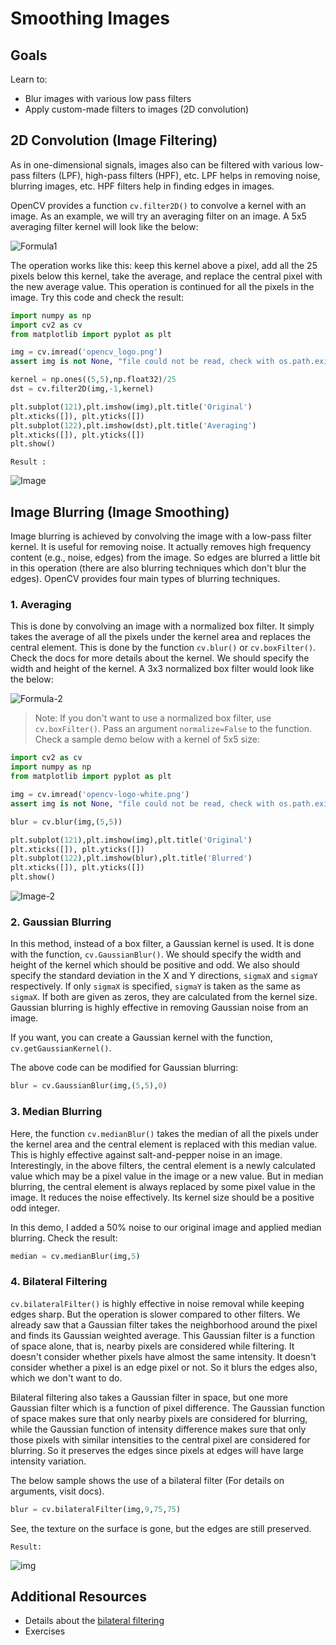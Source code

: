 # Smoothing Images

## Goals
Learn to:
- Blur images with various low pass filters
- Apply custom-made filters to images (2D convolution)

## 2D Convolution (Image Filtering)
As in one-dimensional signals, images also can be filtered with various low-pass filters (LPF), high-pass filters (HPF), etc. LPF helps in removing noise, blurring images, etc. HPF filters help in finding edges in images.

OpenCV provides a function `cv.filter2D()` to convolve a kernel with an image. As an example, we will try an averaging filter on an image. A 5x5 averaging filter kernel will look like the below:

![Formula1](https://github.com/shyama7004/OpenCV-Personal-Documentation/blob/main/Images/1.png)

The operation works like this: keep this kernel above a pixel, add all the 25 pixels below this kernel, take the average, and replace the central pixel with the new average value. This operation is continued for all the pixels in the image. Try this code and check the result:

```python
import numpy as np
import cv2 as cv
from matplotlib import pyplot as plt

img = cv.imread('opencv_logo.png')
assert img is not None, "file could not be read, check with os.path.exists()"

kernel = np.ones((5,5),np.float32)/25
dst = cv.filter2D(img,-1,kernel)

plt.subplot(121),plt.imshow(img),plt.title('Original')
plt.xticks([]), plt.yticks([])
plt.subplot(122),plt.imshow(dst),plt.title('Averaging')
plt.xticks([]), plt.yticks([])
plt.show()
```
`Result :`

![Image](https://docs.opencv.org/5.x/filter.jpg)

## Image Blurring (Image Smoothing)
Image blurring is achieved by convolving the image with a low-pass filter kernel. It is useful for removing noise. It actually removes high frequency content (e.g., noise, edges) from the image. So edges are blurred a little bit in this operation (there are also blurring techniques which don't blur the edges). OpenCV provides four main types of blurring techniques.

### 1. Averaging
This is done by convolving an image with a normalized box filter. It simply takes the average of all the pixels under the kernel area and replaces the central element. This is done by the function `cv.blur()` or `cv.boxFilter()`. Check the docs for more details about the kernel. We should specify the width and height of the kernel. A 3x3 normalized box filter would look like the below:

![Formula-2](https://github.com/shyama7004/OpenCV-Personal-Documentation/blob/main/Images/2.png)

> Note: If you don't want to use a normalized box filter, use `cv.boxFilter()`. Pass an argument `normalize=False` to the function. Check a sample demo below with a kernel of 5x5 size:

```python
import cv2 as cv
import numpy as np
from matplotlib import pyplot as plt

img = cv.imread('opencv-logo-white.png')
assert img is not None, "file could not be read, check with os.path.exists()"

blur = cv.blur(img,(5,5))

plt.subplot(121),plt.imshow(img),plt.title('Original')
plt.xticks([]), plt.yticks([])
plt.subplot(122),plt.imshow(blur),plt.title('Blurred')
plt.xticks([]), plt.yticks([])
plt.show()
```
![Image-2](https://docs.opencv.org/5.x/blur.jpg)

### 2. Gaussian Blurring
In this method, instead of a box filter, a Gaussian kernel is used. It is done with the function, `cv.GaussianBlur()`. We should specify the width and height of the kernel which should be positive and odd. We also should specify the standard deviation in the X and Y directions, `sigmaX` and `sigmaY` respectively. If only `sigmaX` is specified, `sigmaY` is taken as the same as `sigmaX`. If both are given as zeros, they are calculated from the kernel size. Gaussian blurring is highly effective in removing Gaussian noise from an image.

If you want, you can create a Gaussian kernel with the function, `cv.getGaussianKernel()`.

The above code can be modified for Gaussian blurring:

```python
blur = cv.GaussianBlur(img,(5,5),0)
```

### 3. Median Blurring
Here, the function `cv.medianBlur()` takes the median of all the pixels under the kernel area and the central element is replaced with this median value. This is highly effective against salt-and-pepper noise in an image. Interestingly, in the above filters, the central element is a newly calculated value which may be a pixel value in the image or a new value. But in median blurring, the central element is always replaced by some pixel value in the image. It reduces the noise effectively. Its kernel size should be a positive odd integer.

In this demo, I added a 50% noise to our original image and applied median blurring. Check the result:

```python
median = cv.medianBlur(img,5)
```

### 4. Bilateral Filtering
`cv.bilateralFilter()` is highly effective in noise removal while keeping edges sharp. But the operation is slower compared to other filters. We already saw that a Gaussian filter takes the neighborhood around the pixel and finds its Gaussian weighted average. This Gaussian filter is a function of space alone, that is, nearby pixels are considered while filtering. It doesn't consider whether pixels have almost the same intensity. It doesn't consider whether a pixel is an edge pixel or not. So it blurs the edges also, which we don't want to do.

Bilateral filtering also takes a Gaussian filter in space, but one more Gaussian filter which is a function of pixel difference. The Gaussian function of space makes sure that only nearby pixels are considered for blurring, while the Gaussian function of intensity difference makes sure that only those pixels with similar intensities to the central pixel are considered for blurring. So it preserves the edges since pixels at edges will have large intensity variation.

The below sample shows the use of a bilateral filter (For details on arguments, visit docs).

```python
blur = cv.bilateralFilter(img,9,75,75)
```

See, the texture on the surface is gone, but the edges are still preserved.

`Result:`

![img](https://docs.opencv.org/5.x/bilateral.jpg)

## Additional Resources
- Details about the [bilateral filtering](https://people.csail.mit.edu/sparis/bf_course/)
- Exercises
